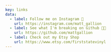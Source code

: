 ```yaml
---
key: links
data:
  - label: Follow me on Instagram 📸
    url: https://instagram.com/matt_gallion
  - label: See what I'm breaking on Github 🧑‍💻
    url: https://github.com/mattgallion
  - label: Check out my Etsy Shop
    url: https://www.etsy.com/firststatevinyl
---
```

